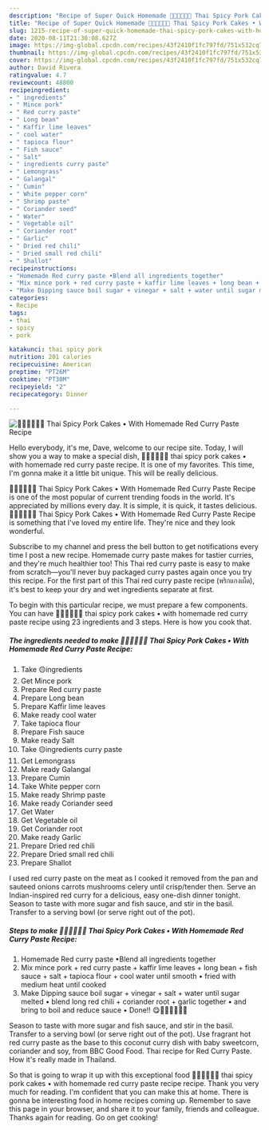 ```yaml
---
description: "Recipe of Super Quick Homemade 🧑🏽‍🍳🧑🏼‍🍳 Thai Spicy Pork Cakes • With Homemade Red Curry Paste Recipe"
title: "Recipe of Super Quick Homemade 🧑🏽‍🍳🧑🏼‍🍳 Thai Spicy Pork Cakes • With Homemade Red Curry Paste Recipe"
slug: 1215-recipe-of-super-quick-homemade-thai-spicy-pork-cakes-with-homemade-red-curry-paste-recipe
date: 2020-08-11T21:30:08.627Z
image: https://img-global.cpcdn.com/recipes/43f2410f1fc797fd/751x532cq70/🧑🏽🍳🧑🏼🍳-thai-spicy-pork-cakes-•-with-homemade-red-curry-paste-recipe-recipe-main-photo.jpg
thumbnail: https://img-global.cpcdn.com/recipes/43f2410f1fc797fd/751x532cq70/🧑🏽🍳🧑🏼🍳-thai-spicy-pork-cakes-•-with-homemade-red-curry-paste-recipe-recipe-main-photo.jpg
cover: https://img-global.cpcdn.com/recipes/43f2410f1fc797fd/751x532cq70/🧑🏽🍳🧑🏼🍳-thai-spicy-pork-cakes-•-with-homemade-red-curry-paste-recipe-recipe-main-photo.jpg
author: David Rivera
ratingvalue: 4.7
reviewcount: 48800
recipeingredient:
- " ingredients"
- " Mince pork"
- " Red curry paste"
- " Long bean"
- " Kaffir lime leaves"
- " cool water"
- " tapioca flour"
- " Fish sauce"
- " Salt"
- " ingredients curry paste"
- " Lemongrass"
- " Galangal"
- " Cumin"
- " White pepper corn"
- " Shrimp paste"
- " Coriander seed"
- " Water"
- " Vegetable oil"
- " Coriander root"
- " Garlic"
- " Dried red chili"
- " Dried small red chili"
- " Shallot"
recipeinstructions:
- "Homemade Red curry paste •Blend all ingredients together"
- "Mix mince pork + red curry paste + kaffir lime leaves + long bean + fish sauce + salt + tapioca flour + cool water until smooth • fried with medium heat until cooked"
- "Make Dipping sauce boil sugar + vinegar + salt + water until sugar melted • blend long red chili + coriander root + garlic together • and bring to boil and reduce sauce • Done!! 😋🧑🏽‍🍳🧑🏼‍🍳"
categories:
- Recipe
tags:
- thai
- spicy
- pork

katakunci: thai spicy pork 
nutrition: 201 calories
recipecuisine: American
preptime: "PT26M"
cooktime: "PT30M"
recipeyield: "2"
recipecategory: Dinner

---
```



![🧑🏽‍🍳🧑🏼‍🍳 Thai Spicy Pork Cakes • With Homemade Red Curry Paste Recipe](https://img-global.cpcdn.com/recipes/43f2410f1fc797fd/751x532cq70/🧑🏽🍳🧑🏼🍳-thai-spicy-pork-cakes-•-with-homemade-red-curry-paste-recipe-recipe-main-photo.jpg)

Hello everybody, it's me, Dave, welcome to our recipe site. Today, I will show you a way to make a special dish, 🧑🏽‍🍳🧑🏼‍🍳 thai spicy pork cakes • with homemade red curry paste recipe. It is one of my favorites. This time, I'm gonna make it a little bit unique. This will be really delicious.

🧑🏽‍🍳🧑🏼‍🍳 Thai Spicy Pork Cakes • With Homemade Red Curry Paste Recipe is one of the most popular of current trending foods in the world. It's appreciated by millions every day. It is simple, it is quick, it tastes delicious. 🧑🏽‍🍳🧑🏼‍🍳 Thai Spicy Pork Cakes • With Homemade Red Curry Paste Recipe is something that I've loved my entire life. They're nice and they look wonderful.

Subscribe to my channel and press the bell button to get notifications every time I post a new recipe. Homemade curry paste makes for tastier curries, and they&#39;re much healthier too! This Thai red curry paste is easy to make from scratch—you&#39;ll never buy packaged curry pastes again once you try this recipe. For the first part of this Thai red curry paste recipe (พริกแกงเผ็ด), it&#39;s best to keep your dry and wet ingredients separate at first.


To begin with this particular recipe, we must prepare a few components. You can have 🧑🏽‍🍳🧑🏼‍🍳 thai spicy pork cakes • with homemade red curry paste recipe using 23 ingredients and 3 steps. Here is how you cook that.

<!--inarticleads1-->

##### The ingredients needed to make 🧑🏽‍🍳🧑🏼‍🍳 Thai Spicy Pork Cakes • With Homemade Red Curry Paste Recipe:

1. Take  🟡ingredients
1. Get  Mince pork
1. Prepare  Red curry paste
1. Prepare  Long bean
1. Prepare  Kaffir lime leaves
1. Make ready  cool water
1. Take  tapioca flour
1. Prepare  Fish sauce
1. Make ready  Salt
1. Take  🟡ingredients curry paste
1. Get  Lemongrass
1. Make ready  Galangal
1. Prepare  Cumin
1. Take  White pepper corn
1. Make ready  Shrimp paste
1. Make ready  Coriander seed
1. Get  Water
1. Get  Vegetable oil
1. Get  Coriander root
1. Make ready  Garlic
1. Prepare  Dried red chili
1. Prepare  Dried small red chili
1. Prepare  Shallot


I used red curry paste on the meat as I cooked it removed from the pan and sauteed onions carrots mushrooms celery until crisp/tender then. Serve an Indian-inspired red curry for a delicious, easy one-dish dinner tonight. Season to taste with more sugar and fish sauce, and stir in the basil. Transfer to a serving bowl (or serve right out of the pot). 

<!--inarticleads2-->

##### Steps to make 🧑🏽‍🍳🧑🏼‍🍳 Thai Spicy Pork Cakes • With Homemade Red Curry Paste Recipe:

1. Homemade Red curry paste •Blend all ingredients together
1. Mix mince pork + red curry paste + kaffir lime leaves + long bean + fish sauce + salt + tapioca flour + cool water until smooth • fried with medium heat until cooked
1. Make Dipping sauce boil sugar + vinegar + salt + water until sugar melted • blend long red chili + coriander root + garlic together • and bring to boil and reduce sauce • Done!! 😋🧑🏽‍🍳🧑🏼‍🍳


Season to taste with more sugar and fish sauce, and stir in the basil. Transfer to a serving bowl (or serve right out of the pot). Use fragrant hot red curry paste as the base to this coconut curry dish with baby sweetcorn, coriander and soy, from BBC Good Food. Thai recipe for Red Curry Paste. How it&#39;s really made in Thailand. 

So that is going to wrap it up with this exceptional food 🧑🏽‍🍳🧑🏼‍🍳 thai spicy pork cakes • with homemade red curry paste recipe recipe. Thank you very much for reading. I'm confident that you can make this at home. There is gonna be interesting food in home recipes coming up. Remember to save this page in your browser, and share it to your family, friends and colleague. Thanks again for reading. Go on get cooking!
